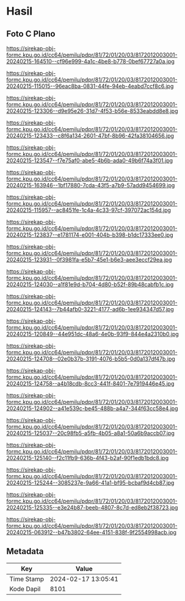 # Hasil

## Foto C Plano

https://sirekap-obj-formc.kpu.go.id/cc64/pemilu/pdpr/81/72/01/20/03/8172012003001-20240215-164510--cf96e999-4a1c-4be8-b778-0bef67727a0a.jpg

https://sirekap-obj-formc.kpu.go.id/cc64/pemilu/pdpr/81/72/01/20/03/8172012003001-20240215-115015--96eac8ba-0831-44fe-94eb-4eabd7ccf8c6.jpg

https://sirekap-obj-formc.kpu.go.id/cc64/pemilu/pdpr/81/72/01/20/03/8172012003001-20240215-123306--d9e95e26-31d7-4f53-b56e-8533eabdd8e8.jpg

https://sirekap-obj-formc.kpu.go.id/cc64/pemilu/pdpr/81/72/01/20/03/8172012003001-20240215-123433--c8f6a134-2601-47bf-8b96-42fa38104656.jpg

https://sirekap-obj-formc.kpu.go.id/cc64/pemilu/pdpr/81/72/01/20/03/8172012003001-20240215-123547--f7e75af0-abe5-4b6b-ada0-49b6f74a3f01.jpg

https://sirekap-obj-formc.kpu.go.id/cc64/pemilu/pdpr/81/72/01/20/03/8172012003001-20240215-163946--1bf17880-7cda-43f5-a7b9-57add9454699.jpg

https://sirekap-obj-formc.kpu.go.id/cc64/pemilu/pdpr/81/72/01/20/03/8172012003001-20240215-115957--ac8451fe-1c4a-4c33-97cf-397072ac154d.jpg

https://sirekap-obj-formc.kpu.go.id/cc64/pemilu/pdpr/81/72/01/20/03/8172012003001-20240215-123837--e1781174-e001-404b-b398-b1dc17333ee0.jpg

https://sirekap-obj-formc.kpu.go.id/cc64/pemilu/pdpr/81/72/01/20/03/8172012003001-20240215-123931--0f3981fa-e5b7-45e1-b6e3-aee3eccf29ea.jpg

https://sirekap-obj-formc.kpu.go.id/cc64/pemilu/pdpr/81/72/01/20/03/8172012003001-20240215-124030--a1f81e9d-b704-4d80-b52f-89b48cabfb1c.jpg

https://sirekap-obj-formc.kpu.go.id/cc64/pemilu/pdpr/81/72/01/20/03/8172012003001-20240215-124143--7b44afb0-3221-4177-ad6b-1ee934347d57.jpg

https://sirekap-obj-formc.kpu.go.id/cc64/pemilu/pdpr/81/72/01/20/03/8172012003001-20240215-120849--44e951dc-48a6-4e0b-93f9-844e4a2310b0.jpg

https://sirekap-obj-formc.kpu.go.id/cc64/pemilu/pdpr/81/72/01/20/03/8172012003001-20240215-124708--02e0b37b-3191-4076-b5b5-0d0a137df47b.jpg

https://sirekap-obj-formc.kpu.go.id/cc64/pemilu/pdpr/81/72/01/20/03/8172012003001-20240215-124758--a4b18cdb-8cc3-441f-8401-7e7919446e45.jpg

https://sirekap-obj-formc.kpu.go.id/cc64/pemilu/pdpr/81/72/01/20/03/8172012003001-20240215-124902--a41e539c-be45-488b-a4a7-344f63cc58e4.jpg

https://sirekap-obj-formc.kpu.go.id/cc64/pemilu/pdpr/81/72/01/20/03/8172012003001-20240215-125037--20c98fb5-a5fb-4b05-a8a1-50a6b9accb07.jpg

https://sirekap-obj-formc.kpu.go.id/cc64/pemilu/pdpr/81/72/01/20/03/8172012003001-20240215-125140--f2c11fb9-636b-4f43-b2af-90f1edb1bdc8.jpg

https://sirekap-obj-formc.kpu.go.id/cc64/pemilu/pdpr/81/72/01/20/03/8172012003001-20240215-125244--3085237e-9a66-41a1-bf95-bcbaf9d4cb87.jpg

https://sirekap-obj-formc.kpu.go.id/cc64/pemilu/pdpr/81/72/01/20/03/8172012003001-20240215-125335--e3e24b87-beeb-4807-8c7d-ed8eb2f38723.jpg

https://sirekap-obj-formc.kpu.go.id/cc64/pemilu/pdpr/81/72/01/20/03/8172012003001-20240215-063912--b47b3802-64ee-4151-838f-9f2554998acb.jpg


## Metadata

| Key        | Value               |
| ---------- | ------------------- |
| Time Stamp | 2024-02-17 13:05:41 |
| Kode Dapil | 8101                |



